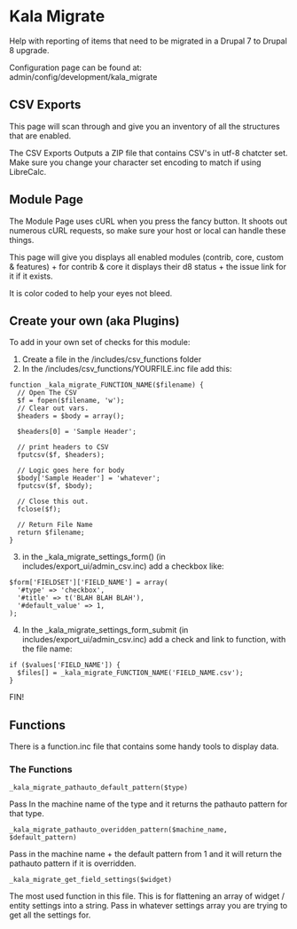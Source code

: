 # Kala Migrate

Help with reporting of items that need to be migrated in a Drupal 7 to Drupal 8 upgrade.

Configuration page can be found at: admin/config/development/kala_migrate

## CSV Exports

This page will scan through and give you an inventory of all the structures that are enabled.

The CSV Exports Outputs a ZIP file that contains CSV's in utf-8 chatcter set.  Make sure you change your character set encoding to match if using LibreCalc.

## Module Page

The Module Page uses cURL when you press the fancy button.  It shoots out numerous cURL requests, so make sure your host or local can handle these things.

This page will give you displays all enabled modules (contrib, core, custom & features) + for contrib & core it displays their d8 status + the issue link for it if it exists.

It is color coded to help your eyes not bleed.

## Create your own (aka Plugins)

To add in your own set of checks for this module:

1. Create a file in the /includes/csv_functions folder
2. In the /includes/csv_functions/YOURFILE.inc file add this:

```
function _kala_migrate_FUNCTION_NAME($filename) {
  // Open The CSV
  $f = fopen($filename, 'w');
  // Clear out vars.
  $headers = $body = array();

  $headers[0] = 'Sample Header';

  // print headers to CSV
  fputcsv($f, $headers);

  // Logic goes here for body
  $body['Sample Header'] = 'whatever';
  fputcsv($f, $body);

  // Close this out.
  fclose($f);

  // Return File Name
  return $filename;
}
```

3. in the _kala_migrate_settings_form() (in includes/export_ui/admin_csv.inc) add a checkbox like:
```
$form['FIELDSET']['FIELD_NAME'] = array(
  '#type' => 'checkbox',
  '#title' => t('BLAH BLAH BLAH'),
  '#default_value' => 1,
);
```

4. In the _kala_migrate_settings_form_submit (in includes/export_ui/admin_csv.inc) add a check and link to function, with the file name:
```
if ($values['FIELD_NAME']) {
  $files[] = _kala_migrate_FUNCTION_NAME('FIELD_NAME.csv');
}
```

FIN!

## Functions

There is a function.inc file that contains some handy tools to display data.

### The Functions

```
_kala_migrate_pathauto_default_pattern($type)
```
Pass In the machine name of the type and it returns the pathauto pattern for that type.

```
_kala_migrate_pathauto_overidden_pattern($machine_name, $default_pattern)
```
Pass in the machine name + the default pattern from 1 and it will return the pathauto pattern if it is overridden.

```
_kala_migrate_get_field_settings($widget)
```
The most used function in this file.  This is for flattening an array of widget / entity settings into a string.  Pass in whatever settings array you are trying to get all the settings for.

